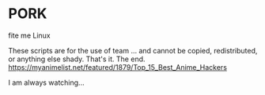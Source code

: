 # PORK
fite me Linux

These scripts are for the use of team ... and cannot be copied, redistributed, or anything else shady. That's it. The end.
https://myanimelist.net/featured/1879/Top_15_Best_Anime_Hackers

I am always watching...
